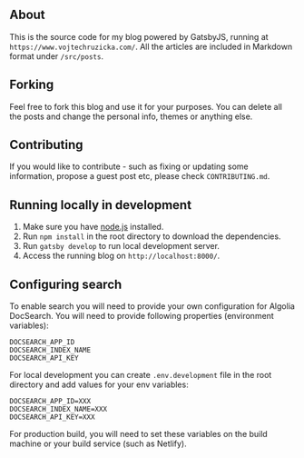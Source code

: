 ## About
This is the source code for my blog powered by GatsbyJS, running at `https://www.vojtechruzicka.com/`. All the articles are included in Markdown format under `/src/posts`.

## Forking
Feel free to fork this blog and use it for your purposes. You can delete all the posts and change the personal info, themes or anything else.

## Contributing
If you would like to contribute - such as fixing or updating some information, propose a guest post etc, please check `CONTRIBUTING.md`.

## Running locally in development
1. Make sure you have [node.js](https://nodejs.org/en/) installed.
2. Run `npm install` in the root directory to download the dependencies.
3. Run `gatsby develop` to run local development server.
4. Access the running blog on `http://localhost:8000/`.

## Configuring search
To enable search you will need to provide your own configuration for Algolia DocSearch. You will need to provide following properties (environment variables):

```
DOCSEARCH_APP_ID
DOCSEARCH_INDEX_NAME
DOCSEARCH_API_KEY
```

For local development you can create `.env.development` file in the root directory and add values for your env variables:

```
DOCSEARCH_APP_ID=XXX
DOCSEARCH_INDEX_NAME=XXX
DOCSEARCH_API_KEY=XXX
```

For production build, you will need to set these variables on the build machine or your build service (such as Netlify).